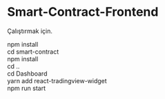 # Smart-Contract-Frontend

Çalıştırmak için. <br/>

npm install <br/>
cd smart-contract <br/>
npm install <br/>
cd .. <br/>
cd Dashboard <br/> 
yarn add react-tradingview-widget<br/> 
npm run start <br/>
